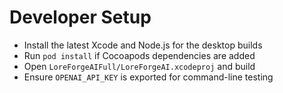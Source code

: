 # Developer Setup

- Install the latest Xcode and Node.js for the desktop builds
- Run `pod install` if Cocoapods dependencies are added
- Open `LoreForgeAIFull/LoreForgeAI.xcodeproj` and build
- Ensure `OPENAI_API_KEY` is exported for command-line testing
